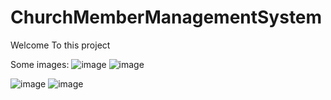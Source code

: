 ﻿# ChurchMemberManagementSystem
Welcome To this project

Some images:
![image](https://github.com/user-attachments/assets/086c3f6c-764e-495b-b9a8-10d5786ef956)
![image](https://github.com/user-attachments/assets/09034390-2066-43c3-b16c-7918d80adf1f)


![image](https://github.com/JesseIngles/ChurchMemberManagementSystem/assets/137011652/3666eaa9-c556-4247-9087-ef3cf2ec1d0e)
![image](https://github.com/user-attachments/assets/a934d51b-f671-43e1-a25e-a9a56694d2e8)
